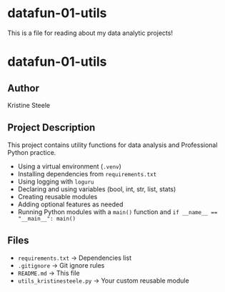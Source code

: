 # datafun-01-utils
This is a file for reading about my data analytic projects!
# datafun-01-utils

## Author
Kristine Steele

## Project Description
This project contains utility functions for data analysis and Professional Python practice.

- Using a virtual environment (`.venv`)
- Installing dependencies from `requirements.txt`
- Using logging with `loguru`
- Declaring and using variables (bool, int, str, list, stats)
- Creating reusable modules
- Adding optional features as needed
- Running Python modules with a `main()` function and `if __name__ == "__main__": main()`

## Files

- `requirements.txt` → Dependencies list
- `.gitignore` → Git ignore rules
- `README.md` → This file
- `utils_kristinesteele.py` -> Your custom reusable module